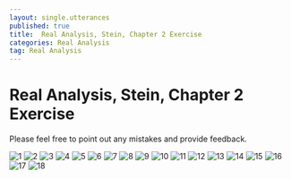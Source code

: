 ```yaml
---
layout: single.utterances
published: true
title:  Real Analysis, Stein, Chapter 2 Exercise
categories: Real Analysis
tag: Real Analysis
---
```


Real Analysis, Stein, Chapter 2 Exercise
===

Please feel free to point out any mistakes and provide feedback.

![1](https://github.com/jiheon0105/jiheon0105.github.io/assets/143495554/2fda92e7-0037-40a1-82c3-dd764c22771b)
![2](https://github.com/jiheon0105/jiheon0105.github.io/assets/143495554/ea4e23b6-7ab2-41a4-8766-07a71122220c)
![3](https://github.com/jiheon0105/jiheon0105.github.io/assets/143495554/da3b966c-da33-4af0-9f6e-239157924a37)
![4](https://github.com/jiheon0105/jiheon0105.github.io/assets/143495554/79377e55-f875-445c-bcad-2ab285cbcf43)
![5](https://github.com/jiheon0105/jiheon0105.github.io/assets/143495554/896d3168-b76e-4c8e-9b44-30d2ce4c3656)
![6](https://github.com/jiheon0105/jiheon0105.github.io/assets/143495554/5f735df5-4fd0-4ebb-aef1-8179cbda6be4)
![7](https://github.com/jiheon0105/jiheon0105.github.io/assets/143495554/e6f40626-311b-449d-ae5d-d5389acef9c6)
![8](https://github.com/jiheon0105/jiheon0105.github.io/assets/143495554/49f40210-be05-4225-8aa7-0b657b64caa9)
![9](https://github.com/jiheon0105/jiheon0105.github.io/assets/143495554/b24481b8-86e1-44b8-9a00-ee4d2384df03)
![10](https://github.com/jiheon0105/jiheon0105.github.io/assets/143495554/4f525da0-435d-412c-aed6-d1d1421cc014)
![11](https://github.com/jiheon0105/jiheon0105.github.io/assets/143495554/dddfbf3d-b376-4c32-a5bb-1248bc1db083)
![12](https://github.com/jiheon0105/jiheon0105.github.io/assets/143495554/4804646b-cb9e-469d-8722-7e00eb373a71)
![13](https://github.com/jiheon0105/jiheon0105.github.io/assets/143495554/12e245d3-8cac-4d57-891e-71536a8d49e4)
![14](https://github.com/jiheon0105/jiheon0105.github.io/assets/143495554/9a23ab88-e945-4b23-bede-fd62d5e23bff)
![15](https://github.com/jiheon0105/jiheon0105.github.io/assets/143495554/a7f1eca1-0e90-4e98-8cc0-4b2428322241)
![16](https://github.com/jiheon0105/jiheon0105.github.io/assets/143495554/10ba4394-e21e-4a05-81df-d13eb1995238)
![17](https://github.com/jiheon0105/jiheon0105.github.io/assets/143495554/149da3d2-e5a7-47c7-9842-91b681bf198e)
![18](https://github.com/jiheon0105/jiheon0105.github.io/assets/143495554/4d718e43-aaed-4447-8359-34db1e5a2c46)


<script src="https://utteranc.es/client.js"
        repo="jiheon0105/jiheon0105.github.io"
        issue-term="pathname"
        theme="github-light"
        crossorigin="anonymous"
        async>
</script>
